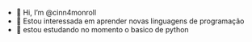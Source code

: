 - 👋 Hi, I’m @cinn4monroll
- 👀 Estou interessada em aprender novas linguagens de programação
- 🌱 estou estudando no momento o basico de python

